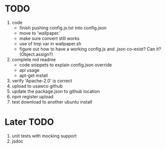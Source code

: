 # TODO
1. code 
   - finish pushing config.js.txt into config.json
   - move to 'wallpaper.'
   - make sure convert still works
   - use of tmp var in wallpaper.sh
   - figure out how to have a working config.js and .json co-exist? Can it? (Object.assign?)
2. complete md readme
   - code snippets to explain config.json override
   - api usage
   - apt-get install <deps>
3. verify 'Apache-2.0' is correct
4. upload to usawco github
5. update the package.json to github location
6. npm register upload
7. test download to another ubuntu install

# Later TODO
1. unit tests with mocking support
2. jsdoc
